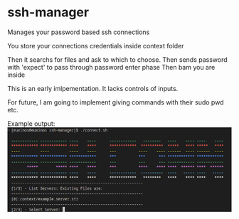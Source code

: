 # ssh-manager
Manages your password based ssh connections

You store your connections credentials inside context folder

Then it searchs for files and ask to which to choose.
Then sends password with 'expect' to pass through password enter phase
Then bam you are inside

This is an early imlpementation. It lacks controls of inputs.

For future, I am going to implement giving commands with their sudo pwd etc.

Example output:
![](misc/ex_output.png)

